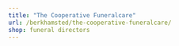 ```yaml
---
title: "The Cooperative Funeralcare"
url: /berkhamsted/the-cooperative-funeralcare/
shop: funeral directors
---
```

